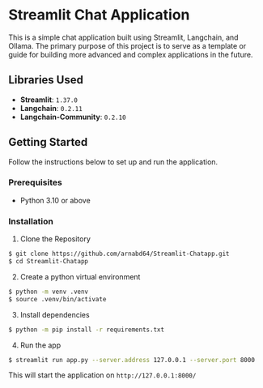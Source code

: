 # Streamlit Chat Application

This is a simple chat application built using Streamlit, Langchain, and Ollama. The primary purpose of this project is to serve as a template or guide for building more advanced and complex applications in the future.

## Libraries Used

- **Streamlit**: `1.37.0`
- **Langchain**: `0.2.11`
- **Langchain-Community**: `0.2.10`

## Getting Started

Follow the instructions below to set up and run the application.

### Prerequisites

- Python 3.10 or above

### Installation

1. Clone the Repository

```bash
$ git clone https://github.com/arnabd64/Streamlit-Chatapp.git
$ cd Streamlit-Chatapp
```

2. Create a python virtual environment

```bash
$ python -m venv .venv
$ source .venv/bin/activate
```

3. Install dependencies

```bash
$ python -m pip install -r requirements.txt
```

4. Run the app

```bash
$ streamlit run app.py --server.address 127.0.0.1 --server.port 8000
```

This will start the application on `http://127.0.0.1:8000/`